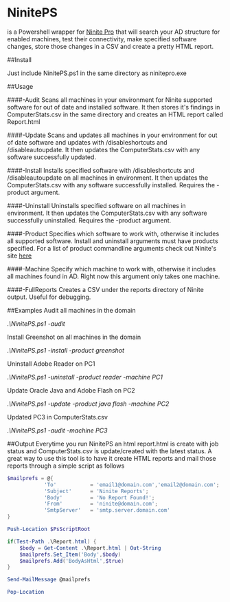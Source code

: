 # NinitePS

is a Powershell wrapper for [Ninite Pro](http://www.ninite.com/pro) that will search your AD structure for enabled machines, test their connectivity, make specified software changes, store those changes in a CSV and create a pretty HTML report. 

##Install

Just include NinitePS.ps1 in the same directory as ninitepro.exe

##Usage

####-Audit
Scans all machines in your environment for Ninite supported software for out of date and installed software. It then stores it's findings in ComputerStats.csv in the same directory and creates an HTML report called Report.html

####-Update
Scans and updates all machines in your environment for out of date software and updates with /disableshortcuts and /disableautoupdate. It then updates the ComputerStats.csv with any software successfully updated.

####-Install
Installs specified software with /disableshortcuts and /disableautoupdate on all machines in environment. It then updates the ComputerStats.csv with any software successfully installed. Requires the -product argument.

####-Uninstall
Uninstalls specified software on all machines in environment. It then updates the ComputerStats.csv with any software successfully uninstalled. Requires the -product argument.

####-Product
Specifies which software to work with, otherwise it includes all supported software. Install and uninstall arguments must have products specified. For a list of product commandline arguments check out Ninite's site [here](https://ninite.com/applist/pro.html)

####-Machine
Specify which machine to work with, otherwise it includes all machines found in AD. Right now this argument only takes one machine.

####-FullReports
Creates a CSV under the reports directory of Ninite output. Useful for debugging.

##Examples
Audit all machines in the domain

*.\NinitePS.ps1 -audit*


Install Greenshot on all machines in the domain

*.\NinitePS.ps1 -install -product greenshot*


Uninstall Adobe Reader on PC1

*.\NinitePS.ps1 -uninstall -product reader -machine PC1*


Update Oracle Java and Adobe Flash on PC2

*.\NinitePS.ps1 -update -product java flash -machine PC2*


Updated PC3 in ComputerStats.csv 

*.\NinitePS.ps1 -audit -machine PC3*


##Output
Everytime you run NinitePS an html report.html is create with job status and ComputerStats.csv is update/created with the latest status. A great way to use this tool is to have it create HTML reports and mail those reports through a simple script as follows

```powershell
$mailprefs = @{
            'To'           = 'email1@domain.com','email2@domain.com';
            'Subject'      = 'Ninite Reports';
            'Body'         = 'No Report Found!';
            'From'         = 'ninite@domain.com';
            'SmtpServer'   = 'smtp.server.domain.com'
}

Push-Location $PsScriptRoot

if(Test-Path .\Report.html) {
    $body = Get-Content .\Report.html | Out-String
    $mailprefs.Set_Item('Body',$body)
    $mailprefs.Add('BodyAsHtml',$true)
}

Send-MailMessage @mailprefs

Pop-Location
``` 
